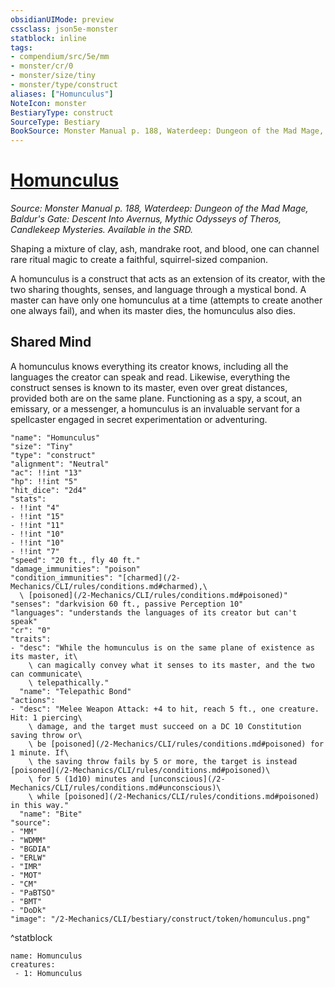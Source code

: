 ```yaml
---
obsidianUIMode: preview
cssclass: json5e-monster
statblock: inline
tags:
- compendium/src/5e/mm
- monster/cr/0
- monster/size/tiny
- monster/type/construct
aliases: ["Homunculus"]
NoteIcon: monster
BestiaryType: construct
SourceType: Bestiary
BookSource: Monster Manual p. 188, Waterdeep: Dungeon of the Mad Mage, Baldur's Gate: Descent Into Avernus, Mythic Odysseys of Theros, Candlekeep Mysteries. Available in the SRD.
---
```

# [Homunculus](2-Mechanics/CLI/bestiary/construct/homunculus.md)
*Source: Monster Manual p. 188, Waterdeep: Dungeon of the Mad Mage, Baldur's Gate: Descent Into Avernus, Mythic Odysseys of Theros, Candlekeep Mysteries. Available in the SRD.*  

Shaping a mixture of clay, ash, mandrake root, and blood, one can channel rare ritual magic to create a faithful, squirrel-sized companion.

A homunculus is a construct that acts as an extension of its creator, with the two sharing thoughts, senses, and language through a mystical bond. A master can have only one homunculus at a time (attempts to create another one always fail), and when its master dies, the homunculus also dies.

## Shared Mind

A homunculus knows everything its creator knows, including all the languages the creator can speak and read. Likewise, everything the construct senses is known to its master, even over great distances, provided both are on the same plane. Functioning as a spy, a scout, an emissary, or a messenger, a homunculus is an invaluable servant for a spellcaster engaged in secret experimentation or adventuring.

```statblock
"name": "Homunculus"
"size": "Tiny"
"type": "construct"
"alignment": "Neutral"
"ac": !!int "13"
"hp": !!int "5"
"hit_dice": "2d4"
"stats":
- !!int "4"
- !!int "15"
- !!int "11"
- !!int "10"
- !!int "10"
- !!int "7"
"speed": "20 ft., fly 40 ft."
"damage_immunities": "poison"
"condition_immunities": "[charmed](/2-Mechanics/CLI/rules/conditions.md#charmed),\
  \ [poisoned](/2-Mechanics/CLI/rules/conditions.md#poisoned)"
"senses": "darkvision 60 ft., passive Perception 10"
"languages": "understands the languages of its creator but can't speak"
"cr": "0"
"traits":
- "desc": "While the homunculus is on the same plane of existence as its master, it\
    \ can magically convey what it senses to its master, and the two can communicate\
    \ telepathically."
  "name": "Telepathic Bond"
"actions":
- "desc": "Melee Weapon Attack: +4 to hit, reach 5 ft., one creature. Hit: 1 piercing\
    \ damage, and the target must succeed on a DC 10 Constitution saving throw or\
    \ be [poisoned](/2-Mechanics/CLI/rules/conditions.md#poisoned) for 1 minute. If\
    \ the saving throw fails by 5 or more, the target is instead [poisoned](/2-Mechanics/CLI/rules/conditions.md#poisoned)\
    \ for 5 (1d10) minutes and [unconscious](/2-Mechanics/CLI/rules/conditions.md#unconscious)\
    \ while [poisoned](/2-Mechanics/CLI/rules/conditions.md#poisoned) in this way."
  "name": "Bite"
"source":
- "MM"
- "WDMM"
- "BGDIA"
- "ERLW"
- "IMR"
- "MOT"
- "CM"
- "PaBTSO"
- "BMT"
- "DoDk"
"image": "/2-Mechanics/CLI/bestiary/construct/token/homunculus.png"
```
^statblock

```encounter-table
name: Homunculus
creatures:
 - 1: Homunculus
```
